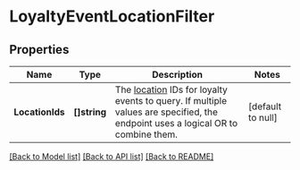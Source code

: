 # LoyaltyEventLocationFilter

## Properties

 Name            | Type         | Description                                                                                                                                         | Notes             
-----------------|--------------|-----------------------------------------------------------------------------------------------------------------------------------------------------|-------------------
 **LocationIds** | **[]string** | The [location](entity:Location) IDs for loyalty events to query. If multiple values are specified, the endpoint uses  a logical OR to combine them. | [default to null] 

[[Back to Model list]](../README.md#documentation-for-models) [[Back to API list]](../README.md#documentation-for-api-endpoints) [[Back to README]](../README.md)

